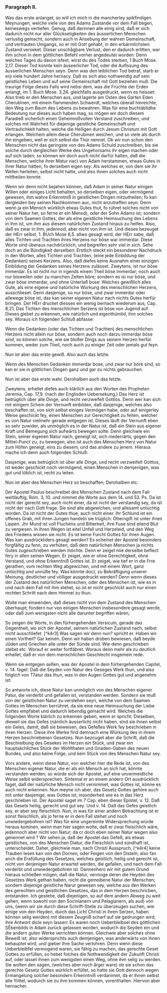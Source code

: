 
<!-- Seite 147 -->

### Paragraph II. ###

Was das erste anlanget, so will ich mich in die
mancherley spikfindigen Meynungen, welche viele von
des Ádams Zustande vor dem Fall begen, keineswegs
vertiefen. Genug, daß darinnen alle einig sind,
daß er sich dadurch nicht nur aller Glückseligkeiten des
äusserlichen Menschen verlustig gemacht, sondern auch
in Ansebung der wahren Gemeinschaft, und vertrauten
Umgangs, so er mit Gott gehabt, in den erbärmlichsten
Zustand verseket. Dieser unschågbare Verlust,
den er dadurch erlitten, war ihm schon in dem göttlichen
Befehl vorher angedeutet worden: Denn welches
Tages du davon isfest, wirst du des Todes sterben,
1 Buch Mose. 2,17. Dieser Tod konnte kein äuseerlicher
Tod, oder die Auflssung des áusserlichen Menschen
seyn. Denn was den leiblichen Tod betraf, starb
er erji viele hundert Jahre hernacy. Daß es sich also
nothwendig auf sein geistliches Leben und auf seine Gemeinschaft
mit Gott beziehen muß. Die traurige Folge
dieses Falls wird nebsi dem, was die Früchte der
Erden anlangt, im 1. Buch Mose. 3,24. gleichfalls ausgedruckt,
wenn es heisset: Also trieb er den Menschen
aus, und lagerte am Osten des Garten Eden
Cherubinen, mit einem flammenden Schwerdt,
welches überall hinreichte, den Weg zum Baum
des Lebens zu bewahren. Was für eine buchtäblidhe
Bedeutung nur dieses auch haben mag, so mögen
wir doch diesem Paradieß sicherlich einen Geheimnißvollen
Verstand zuschreiben, und solches mit Wahrheit
für diejenige geistliche Gemeinschaft und Vertraulichkeit
halten, welche die Heiligen durch Jesum Christum
mit Gott erlangen. Welchem allein diese Cherubinen
weichen, und so viele als durch ihn eingeben, weil
er sich selbst die Thür nennet. Ob wir nun schon den
Menschen nicht das geringste von des Adams Schuld zuschreiben,
bis sie solche durch dergleichen Werke des
Ungehorsams ihr eigen machen oder auf sich laden; so <!-- content-0116.xml --><!-- Seite 148 -->
können wir doch auch nicht darfür halten, daß die Menschen,
welche ihrer Matur nac) von Adam herstammen,
etwas Gutes in ihrer Natur hätten, fo derselben eigen
sey: Als welches er, von dem sie ihr Wefen herleiten,
selbst nicht hatte, und also ihnen solches auch nicht mittheilen
konnte.

Wenn wir denn nicht bejahen können, daß Adam in
seiner Natur einigen Willen oder einiges Licht behalten,
so derselben eigen, oder vermögend gewesen, ihm wahre
Erkenntniß in geistlichen Dingen mitzutheilen; fo kan
dergleiden bey seinen Nachkommen auc, nicht anzutreffen
seyn. Denn wenn ja ein Mensch würklich etwas
Gutes thut, fo rúhret solches nicht von seiner Natur her,
so ferne er ein Mensd), oder der Sohn Adams ist; sondern
von dem Saamen Gottes, der als eine geistliche
Heimsuchung des Lebens in ihm ist, um ihm aus
diesem natürlichen Zustand hinaus zu helfen. Also, daß
es zwar in ihm, jedennod, aber nicht von ihm ist. Und
dieses bezeuget der HErr selbst, 1. BUch Mose 6,5. allwo
gesagt wird, der HErr sabe, daß alles Tichten und
Trachten ihres Herzens nur böse war immerdar.
Diese Worte sind überaus nachdrücklich, und begreifen
sehr viel in sich. Sehe doch an die Bündigkeit derselben:
Erstlich steckt ein besonderer Nachdruck in den
Worten, alles Tichten und Trachten, (eine jede Einbildung
der Gedanken) seines Kerzens. Also, daß
diefes keine Ausnahm einer einzigen Einbildung der Gedanken
seines Herzens zulässet. Zweytens, ist nur
böse immerdar. Es ist nicht nur in irgends einem
Theil böse immerdar; noch auch nur bisweilen oder zu
manchen Zeiten böre; sondern es isi nur böse, und
zwar böse immerdar, und ohne Unterlaß bose: Welches
gewißlich alles Gute, als eine eigene und natürliche
Würkung des menschlichen Herzens, ausschlieset.
Denn dasjenige, so nur böse, und zwar immerdar oder
allewege böse ist, das kan seiner eigenen Natur nach<!-- Seite 149 -->
nichts Gutes herfür bringen. Der HErr drucket diesses
ein wenig bernach wiederum aus, Cap. 8,21. 
Das Tichten des menschlichen Serzens ist böse von
Jugend auf. Dieses giebet zu erkennen, wie natürlich
und eigenthümlid, ihm solches sey. Woraus ich
folgenden Schluß abfasse:

Wenn die Gedanken (oder das Tichten und Trachten)
des menschlichen Herzens nicht allein nur böse,
sondern auch noch darzu immerdar böse sind, so können
solche, wie sie bloßer Dings aus seinem Herzen herfür
kommen, weder zum Theil, noch auch zu einiger Zeit
oder jemals gut feyn.

Nun ist aber das erste gewiß. Also auch das letzte.

Wenn des Menschen Gedanken immerdar bose,
und zwar nur böre sind, so kan er sie in göttlichen Dingen
ganz und gar zu nichts gebrauchen.

Nun ist aber das erste wahr. Derohalben auch das
letzte.

Zweytens, erhellet diefes auch klárlich aus den
Worten des Propheten Jeremia, Cap. 17,9. (nach
der Englisden Uebersekung,) Das Herz ist betrüglich
über alle Dinge, und recht verzweifelt Gottlos.
Denn wer kan sich mit einigem Schein der Vernunft
einbilden, daß dasjenige, welches also beschaffen ist,
von sich selbst einiges Vermögen habe, oder auf einigerley
Weise geschickt fey, einen Menschen zur Gerechtigkeit
zu feiten, welcher es von Natur vielmehr gerade
entgegen ist. Dieses läuft der Vernunft eben so sehr
zuwider, als unmöglich es in der Natur ist, daß ein
Stein aus eigener Kraft und Bemegung sich aufwärts
bewegen solte. Denn gleichwie ein Stein, seiner eigenen
Natur nach, geneigt ist, sich niederrárts, gegen
den Mittel-Punct zu, zu bewegen; also ist auch des
Menschen Herz von Natur zum Höfen geneigt, eins zu
diesem, und das andere zu jenem. Hieraus mache ich
denn auch folgenden Schluß:<!-- Seite 150 --><!-- content-0117.xml -->

Dasjenige, was betrüglich ist über alle Dinge,
und recht verzweifelt Gottlos, ist weder geschickt
noch vermögend, einen Menschen in demjenigen, was
gut und löblich ist, recht zu leiten.

Nun ist aber des Menschen Herz so beschaffen;
Derohalben etc.

Der Apostel Paulus beschreibet des Menschen Zustand
nach dem Fall weitläuftig, Róm. 3, 10. und 
nimmet die Worte aus dem 14. und 53. Ps. Da ist
nicht der gerecht sey, auch nicht einer, da ist nicht
der verstandig sey, da ist nicht der nach Gott frage.
Sie sind alle abgewichen, und allesamt untüchtig
worden. Da ist nicht der Gutes thue,
auch nicht einer. Ihr Schlund ist ein offenes
Grab, mit ihren Jungen handeln sie trüglich:
Otterngift ist unter ihren Lippen. Jhr Mund ist
voll Fluchens und Bitterkeit, ihre Fuse sind eilend
Blut zu vergiesen. In ihren Wegen ist eitel Unfall
und Herzeleid, und den Weg des Friedens
wissen sie nicht. Es ist keine Furcht Gottes für
ihren Augen. Was kan ausdrückliders gesagt werden?
Es scheinet der Apostel besonders forgfältig zu
fenn, zu verhüten, daß dem natürlichen Menschen ja
nichts Gutes zugeschrieben werden möchte. Denn er
zeiget mie derselbe beflect fery in allen seinen Wegen.
Er zeiget, wie er ohne Gerechtigkeit, ohne Verstand,
und ohne Erkenntniß Gottes ist. Er zeiget, wie tief
er in die Frre gerathen, vom rechten Weg abgewichen,
und mit einem Wort, ganz untüchtig und unnúße fey.
Was könnte doc), zu Bekräftigung unserer Meinung,
deutlicher und völliger ausgedruckt werden? Denn
wenn dieses der Zustand des natürlichen Menschen, oder
des Menschen ist, wie es in und nach dem Fall mit ihm
stehet, so ist er nicht geschickt auch nur einen rechten
Schritt nach dem Himmel zu thun. 

Wolte man einwenden, daß dieses nicht von dem<!-- Seite 151 -->
Zustand des Menschen überhaupt; fondern nur
von einigen Menschen insbesondere gesagt werde,
oder daß zum wenigsten nicht alle darunter
begriffen wären;

So zeigen die Worte, in den fürhergehenden Versiculn,
gerade das Gegentheit, wo sich der Apostel, seinem
natürlichen Zustand nach, selbst nicht ausschliefet. [^k4r3]
Was sagen wir denn nun? spricht er. Haben wir
einen Vortheil? Gar keinen. Denn wir haben
droben bewiesen, daß beyde Jůden und Griechen
alle unter der Sünde sind. Wie denn geschrieben
stebet etc. Worauf er weiter fortfábret. Woraus denn
mehr als zu deutlich erhellet, daß er von dem menschlichen
Geschlecht insgemein rede.

Wenn sie entgegen seßen, was der Apostel in dem
fürhergehenden Capitel, v. 14. faget: Daß die Seyden
von Natur des Geseges Werk thun, und also
folglich von T7atur das thun, was in den Augen
Gottes gut und angenehm ist:

So antworte ich, diese Natur kan unmöglich von des
Menschen eigener Patur, die verderbt und gefallen
ist, verstanden werden. Sondern sie muß von der geistlichen
Natur zu verstehen seyn, welche von dem Saamen
Gottes im Menschen berrühret, da sie eine neue
Heimsuchung der Liebe Gottes empfabet und dadurch
lebendig gemacht wird. Welches die folgenden Worte
klärlich zu erkennen geben, wenn er spricht: Dieselben,
dieweil sie das Gefes (nämlich äusserlich) nicht
haben, sind sie ihnen selbst ein Geles, damit, daß
sie beweisen, des Gefeßes Werk fey beschrieben in
ihren Herzen. Diese ihre Werke find demnach eine
Würkung des in ihrem Herzen beschriebenen Gesetzes.
Nun bezcuget aber die Schrift, daß die Beschreibung
des Gesekes im Herzen ein Stück, und zwar ein hauptsächliches
Stück der Wohlthaten und Gnaden-Gaben
des neuen Bundes, und also keine Folge, und kein
Stück von des Menschen Natur sey. <!-- Seite 152 --><!-- content-0119.xml -->

Vors andere, wenn diese Natur, von welcher hier die
Rede ist, von des Menschen eigener Natur, die er als
ein Mensch an sich hat, könnte verstanden werden; so
würde sich der Apostel, auf eine unvermeidliche Weise
selbit widersprechen. Sintemal er an einem andern
Ort ausdrücklich faget, daß der natürliche Mensch
nicht vernimmet, was Gottes ist, könne es auch
nicht erkennen. Nun meyne ich aber, das Gesetz
Gottes gehöre auch mit unter dasjenige, was Gottes
ist; insonderheit wie es in das Herz geschrieben ist.
Der Apostel saget im 7 Cap. eben dieser Epistel, v. 12.
Daß das Gesets heilig, gerecht und gut sey. Und
v. 14. Daß das Gefes geistlich sey, er aber sey
fleischlich. Nun, in was für einer andern Betrachtung
ist er sonst fleischlich, als jo ferne er in dem Fall stehet
und noch unwiedergebohren ist? Was für eine ungereimte
Widersprechung würde heraus kominen, wenn
man hier sagen wolte, daß er zwar fleischlich wäre, jedennoch
aber nicht von Natur; da cr doch eben seiner
Natur wegen also genennet wird ? Wir sehen ja, daß
der Apostel das Gefeß, als etwas geistliches, von des
Menschen Diatur, die Fleischlich und sündhaft ist, unterscheidet.
Daher, gleichwie man, nach Christi Ausspruch, [^k4r4]
keine Trauben lesen kan von den Dornen,
oder Feigen von den Disteln; also fan anch die Erafüllung
des Gesetzes, welches geistlich, heilig und gerecht
ist, nicht von derjenigen Natur erwartet werden, die gefallen,
und nach dem Fall verderbt und unwiedergebohren
ist. Dannenhero wir mit gutem Grund hieraus
schließen mögen, daß die Natur, vermoge deren die Heyden
des Gesetzes Werk gethan baben, nicht die gemeibene 
Natur der Menschen; sondern diejenige geistliche
Narur gewesen sey, welche aus den Werken des
gerechten und geistlichen Gesetzes, das in dem Herzen
beschricben, entstanden. Ich gestehe, daß diejenigen,
so auf dem andern Abweg zu weit gehen, wenn sowohl<!-- Seite 153 -->
von den Socinianern und Pelagianern, als aud) von 
uns, (wenn wir sie durch diese Schrift-Stelle zu überzeugen
suchen, wie einige von den Heyden, durch das
Licht Christi in ihren Serzen, haben können selig werden)
mit diesem Zeugniß scharf auf sie gedrungen wird,
ihre Antwort dicle seyn lassen: Es waren noch Ueberbleibsel
des göttlichen SËbenbilds in Adam zurück
gelassen worden, wodurch die Seyden ein und die
andern guten Werke verrichten können. Gleichwie
aber solches ohne Beweiß ist; also widersprichts
auch demjenigen, was anderwärts von ihnen behauptet
wird, und gieber ihre Sache verlohren. Denn wenn
diese Ueberbleibfel vermogend waren, sie fähig zu machen,
das gerechte Geset Gottes zu erfüllen, so hebet
folches die Nothwendigkeit der Zukunft Christi auf,
oder lasset ihnen zum wenigsten einen Weg, ohne ihm
selig zu werden. Sie wolten den sagen, (welches
aber noch årger ware) ob sie schon das gerechte Gesetz
Gottes wúrklich erfüllet, so hatte sie Gott
dennoch wegen Ermangelung solcher besondern
Erkenntniß verdanimet, da er ihnen selbst alle
Yiittel, wodurch sie zu ihm kommen können,
vorenthalten. Hiervon aber hernacher.
